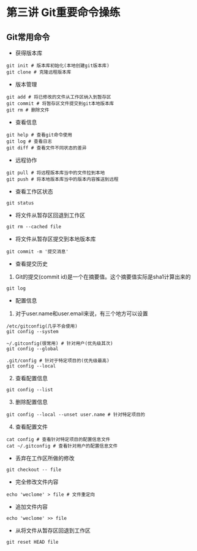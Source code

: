 # 第三讲 Git重要命令操练
## Git常用命令
- 获得版本库
```
git init # 版本库初始化(本地创建git版本库)
git clone # 克隆远程版本库
```
- 版本管理
```
git add # 将已修改的文件从工作区纳入到暂存区
git commit # 将暂存区文件提交到git本地版本库
git rm # 删除文件
```
- 查看信息
```
git help # 查看git命令使用
git log # 查看日志
git diff # 查看文件不同状态的差异
```
- 远程协作
```
git pull # 将远程版本库当中的文件拉到本地
git push # 将本地版本库当中的版本内容推送到远程
```

- 查看工作区状态
```
git status 
```

- 将文件从暂存区回退到工作区
```
git rm --cached file
```
- 将文件从暂存区提交到本地版本库
```
git commit -m '提交消息'
```

- 查看提交历史  
1. Git的提交(commit id)是一个在摘要值。这个摘要值实际是sha1计算出来的
```
git log
```

- 配置信息  
1. 对于user.name和user.email来说，有三个地方可以设置
```
/etc/gitconfig(几乎不会使用)
git config --system

~/.gitconfig(很常用) # 针对用户(优先级其次)
git config --global

.git/config # 针对于特定项目的(优先级最高)
git config --local
```
2. 查看配置信息
```
git config --list
```
3. 删除配置信息
```
git config --local --unset user.name # 针对特定项目的
```
4. 查看配置文件
```
cat config # 查看针对特定项目的配置信息文件
cat ~/.gitconfig # 查看针对用户的配置信息文件
```

- 丢弃在工作区所做的修改
```
git checkout -- file
```
- 完全修改文件内容
```
echo 'weclome' > file # 文件重定向
```
- 追加文件内容
```
echo 'weclome' >> file
```
- 从将文件从暂存区回退到工作区
```
git reset HEAD file
```











